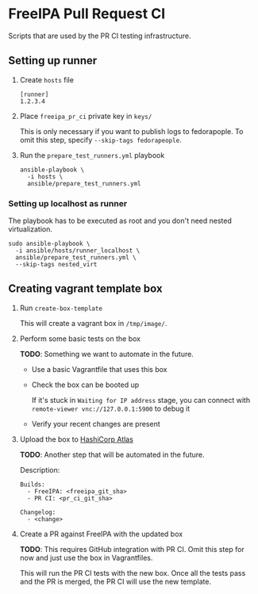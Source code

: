# FreeIPA Pull Request CI

Scripts that are used by the PR CI testing infrastructure.

## Setting up runner

1. Create `hosts` file

   ```
   [runner]
   1.2.3.4
   ```

2. Place `freeipa_pr_ci` private key in `keys/`

   This is only necessary if you want to publish logs to fedorapople. To omit 
   this step, specify `--skip-tags fedorapeople`.

3. Run the `prepare_test_runners.yml` playbook

   ```
   ansible-playbook \
     -i hosts \
     ansible/prepare_test_runners.yml
   ```

### Setting up localhost as runner

The playbook has to be executed as root and you don't need nested virtualization.

```
sudo ansible-playbook \
  -i ansible/hosts/runner_localhost \
  ansible/prepare_test_runners.yml \
  --skip-tags nested_virt
```

## Creating vagrant template box

1. Run `create-box-template`

   This will create a vagrant box in `/tmp/image/`.

2. Perform some basic tests on the box

   **TODO**: Something we want to automate in the future.

   - Use a basic Vagrantfile that uses this box
   - Check the box can be booted up
   
      If it's stuck in `Waiting for IP address` stage, you can connect with
      `remote-viewer vnc://127.0.0.1:5900` to debug it

   - Verify your recent changes are present

3. Upload the box to [HashiCorp Atlas](https://atlas.hashicorp.com/freeipa)

   **TODO**: Another step that will be automated in the future.

   Description:

   ```
   Builds:
     - FreeIPA: <freeipa_git_sha>
     - PR CI: <pr_ci_git_sha>

   Changelog:
     - <change>
   ```

4. Create a PR against FreeIPA with the updated box

   **TODO**: This requires GitHub integration with PR CI. Omit this step for
   now and just use the box in Vagrantfiles.

   This will run the PR CI tests with the new box. Once all the tests pass and
   the PR is merged, the PR CI will use the new template.

